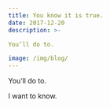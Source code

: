 ```yaml
---
title: You know it is true. 
date: 2017-12-20
description: >-

You’ll do to. 

image: /img/blog/
---
```


You’ll do to. 

I want to know. 
